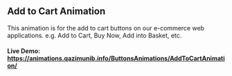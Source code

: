 ## Add to Cart Animation

This animation is for the add to cart buttons on our e-commerce web applications. e.g. Add to Cart, Buy Now, Add into Basket, etc.
#### Live Demo: https://animations.qazimunib.info/ButtonsAnimations/AddToCartAnimation/

